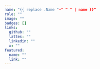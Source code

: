 ```yaml
---
name: "{{ replace .Name "-" " " | name }}"
role: ""
image: ""
badges: []
links:
  github: ""
  lattes: ""
  linkedin: ""
  x: ""
featured:
  name: ""
  link: ""
---
```

